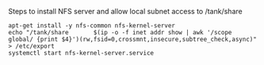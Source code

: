 Steps to install NFS server and allow local subnet access to /tank/share

```
apt-get install -y nfs-common nfs-kernel-server
echo "/tank/share       $(ip -o -f inet addr show | awk '/scope global/ {print $4}')(rw,fsid=0,crossmnt,insecure,subtree_check,async)" > /etc/export
systemctl start nfs-kernel-server.service
```
